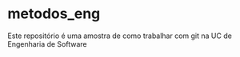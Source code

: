 # metodos_eng
Este repositório é uma amostra de como trabalhar com git na UC de Engenharia de Software

